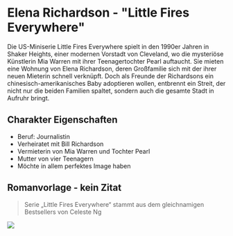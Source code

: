 # Elena Richardson - "Little Fires Everywhere"

Die US-Miniserie Little Fires Everywhere spielt in den 1990er Jahren in Shaker Heights, einer modernen Vorstadt von Cleveland, 
wo die mysteriöse Künstlerin Mia Warren mit ihrer Teenagertochter Pearl auftaucht. Sie mieten eine Wohnung von Elena Richardson, 
deren Großfamilie sich mit der ihrer neuen Mieterin schnell verknüpft. Doch als Freunde der Richardsons ein chinesisch-amerikanisches 
Baby adoptieren wollen, entbrennt ein Streit, der nicht nur die beiden Familien spaltet, sondern auch die gesamte Stadt in Aufruhr bringt.


## Charakter Eigenschaften

* Beruf: Journalistin
* Verheiratet mit Bill Richardson 
* Vermieterin von Mia Warren und Tochter Pearl
* Mutter von vier Teenagern
* Möchte in allem perfektes Image haben


## Romanvorlage - kein Zitat

> Serie „Little Fires Everywhere“ stammt aus 
> dem gleichnamigen Bestsellers von Celeste Ng


<img src="https://www.google.com/url?sa=i&url=https%3A%2F%2Fwww.refinery29.com%2Fen-us%2F2020%2F04%2F9700763%2Freese-witherspoon-villain-little-fires-everywhere&psig=AOvVaw22YfCfxV7_9XIcLlwCKUi9&ust=1593179539022000&source=images&cd=vfe&ved=0CAIQjRxqFwoTCOjKyamPneoCFQAAAAAdAAAAABAE"/>

